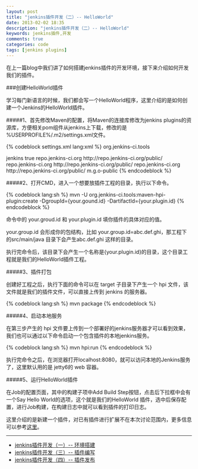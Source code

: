 ```yaml
---
layout: post
title: "jenkins插件开发（二）-- HelloWorld"
date: 2013-02-02 18:35
description: "jenkins插件开发（二）-- HelloWorld"
keywords: jenkins插件,开发
comments: true
categories: code
tags: [jenkins plugins]
---
```

  
在上一篇blog中我们讲了如何搭建jenkins插件的开发环境，接下来介绍如何开发我们的插件。  

<!--more-->
###创建HelloWorld插件  

学习每门新语言的时候，我们都会写一个HelloWorld程序，这里介绍的是如何创建一个Jenkins的HelloWorld插件。  
  
#####1、首先修改Maven的配置，将Maven的连接库修改为jenkins plugins的资源库，方便相关pom组件从jenkins上下载，修改的是 %USERPROFILE%/.m2/settings.xml文件。  
  
{% codeblock settings.xml lang:xml %}
<settings>
  <pluginGroups>
    <pluginGroup>org.jenkins-ci.tools</pluginGroup>
  </pluginGroups>

  <profiles>
    <!-- Give access to Jenkins plugins -->
    <profile>
      <id>jenkins</id>
      <activation>
        <activeByDefault>true</activeByDefault> <!-- change this to false, if you don't like to have it on per default -->
      </activation>
      <repositories>
        <repository>
          <id>repo.jenkins-ci.org</id>
          <url>http://repo.jenkins-ci.org/public/</url>
        </repository>
      </repositories>
      <pluginRepositories>
        <pluginRepository>
          <id>repo.jenkins-ci.org</id>
          <url>http://repo.jenkins-ci.org/public/</url>
        </pluginRepository>
      </pluginRepositories>
    </profile>
  </profiles>
  <mirrors>
    <mirror>
      <id>repo.jenkins-ci.org</id>
      <url>http://repo.jenkins-ci.org/public/</url>
      <mirrorOf>m.g.o-public</mirrorOf>
    </mirror>
  </mirrors>
</settings>
{% endcodeblock %}   
  
#####2、打开CMD，进入一个想要放插件工程的目录，执行以下命令。

{% codeblock lang:sh %}
mvn -U org.jenkins-ci.tools:maven-hpi-plugin:create -DgroupId={your.gound.id} -DartifactId={your.plugin.id}
{% endcodeblock %}   
  
命令中的 your.groud.id 和 your.plugin.id 填你插件的具体对应的值。  
  
your.group.id 会形成你的包结构，比如 your.group.id=abc.def.ghi，那工程下的src/main/java 目录下会产生abc.def.ghi 这样的目录。  
  
执行完命令后，该目录下会产生一个名称是{your.plugin.id}的目录，这个目录工程就是我们的HelloWorld插件工程。  
  
#####3、插件打包  
  
创建好工程之后，执行下面的命令可以在 target 子目录下产生一个 hpi 文件，该文件就是我们的插件文件，可以直接上传到 jenkins 的服务器。  
  
{% codeblock lang:sh %}
mvn package
{% endcodeblock %}  
  
#####4、启动本地服务  
  
在第三步产生的 hpi 文件要上传到一个部署好的jenkins服务器才可以看到效果，我们也可以通过以下命令启动一个包含插件的本地jenkins服务。  
  
{% codeblock lang:sh %}
mvn hpi:run
{% endcodeblock %}  
  
执行完命令之后，在浏览器打开localhost:8080，就可以访问本地的Jenkins服务了，这里默认用的是 jetty6的 web 容器。  
  
#####5、运行HelloWorld插件  
  
在Job的配置页面，其中的构建子项中Add Build Step按钮，点击后下拉框中会有一个Say Hello World的选项，这个就是我们的HelloWorld 插件，选中后保存配置，进行Job构建，在构建日志中就可以看到插件的打印日志。  
  
这里介绍的是新建一个插件，对已有插件进行扩展不在本次讨论范围内，更多信息可以参考[这里][url1]。    


---
  
* [jenkins插件开发（一）-- 环境搭建](http://zhaozhiming.github.io/blog/2013/01/31/jenkins-plugins-develop-part-1/)
* [jenkins插件开发（三）-- 插件编写](http://zhaozhiming.github.io/blog/2013/02/03/jenkins-plugins-develop-part-3/)
* [jenkins插件开发（四）-- 插件发布](http://zhaozhiming.github.io/blog/2013/02/04/jenkins-plugins-develop-part-4/)


[url1]: https://wiki.jenkins-ci.org/display/JENKINS/Plugin+tutorial
  
